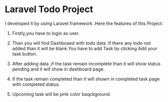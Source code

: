 
# Laravel Todo Project

I developed it by using Laravel framework .Here the features of this Project:

1. Firstly,you have to login as user.

2. Than you will find Dashboaed with todo data .If there any todo not added than it will be blank.You have to add Task by clicking Add your task button.

3. After adding data ,if the task remain incomplete than it will show status pending and it will show in dashboard page.
4. if the task remain completed than it will shown in completed task page with completed status.

5. Upcoming task will be pink color baqckground.




